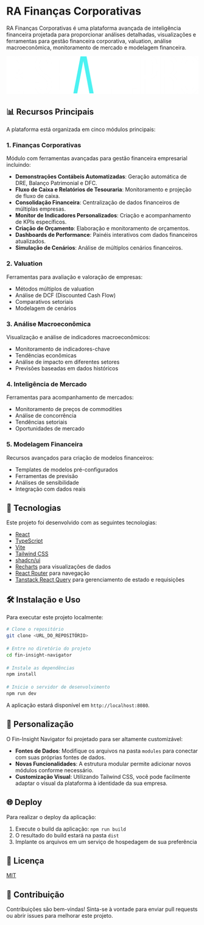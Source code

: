 
# RA Finanças Corporativas

RA Finanças Corporativas é uma plataforma avançada de inteligência financeira projetada para proporcionar análises detalhadas, visualizações e ferramentas para gestão financeira corporativa, valuation, análise macroeconômica, monitoramento de mercado e modelagem financeira.

![RA Logo](public/LOGO_completo_branco.png)

## 📊 Recursos Principais

A plataforma está organizada em cinco módulos principais:

### 1. Finanças Corporativas

Módulo com ferramentas avançadas para gestão financeira empresarial incluindo:

- **Demonstrações Contábeis Automatizadas**: Geração automática de DRE, Balanço Patrimonial e DFC.
- **Fluxo de Caixa e Relatórios de Tesouraria**: Monitoramento e projeção de fluxo de caixa.
- **Consolidação Financeira**: Centralização de dados financeiros de múltiplas empresas.
- **Monitor de Indicadores Personalizados**: Criação e acompanhamento de KPIs específicos.
- **Criação de Orçamento**: Elaboração e monitoramento de orçamentos.
- **Dashboards de Performance**: Painéis interativos com dados financeiros atualizados.
- **Simulação de Cenários**: Análise de múltiplos cenários financeiros.

### 2. Valuation

Ferramentas para avaliação e valoração de empresas:

- Métodos múltiplos de valuation
- Análise de DCF (Discounted Cash Flow)
- Comparativos setoriais
- Modelagem de cenários

### 3. Análise Macroeconômica

Visualização e análise de indicadores macroeconômicos:

- Monitoramento de indicadores-chave
- Tendências econômicas
- Análise de impacto em diferentes setores
- Previsões baseadas em dados históricos

### 4. Inteligência de Mercado

Ferramentas para acompanhamento de mercados:

- Monitoramento de preços de commodities
- Análise de concorrência
- Tendências setoriais
- Oportunidades de mercado

### 5. Modelagem Financeira

Recursos avançados para criação de modelos financeiros:

- Templates de modelos pré-configurados
- Ferramentas de previsão
- Análises de sensibilidade
- Integração com dados reais

## 🚀 Tecnologias

Este projeto foi desenvolvido com as seguintes tecnologias:

- [React](https://reactjs.org/)
- [TypeScript](https://www.typescriptlang.org/)
- [Vite](https://vitejs.dev/)
- [Tailwind CSS](https://tailwindcss.com/)
- [shadcn/ui](https://ui.shadcn.com/)
- [Recharts](https://recharts.org/) para visualizações de dados
- [React Router](https://reactrouter.com/) para navegação
- [Tanstack React Query](https://tanstack.com/query) para gerenciamento de estado e requisições

## 🛠️ Instalação e Uso

Para executar este projeto localmente:

```bash
# Clone o repositório
git clone <URL_DO_REPOSITÓRIO>

# Entre no diretório do projeto
cd fin-insight-navigator

# Instale as dependências
npm install

# Inicie o servidor de desenvolvimento
npm run dev
```

A aplicação estará disponível em `http://localhost:8080`.

## 📝 Personalização

O Fin-Insight Navigator foi projetado para ser altamente customizável:

- **Fontes de Dados**: Modifique os arquivos na pasta `modules` para conectar com suas próprias fontes de dados.
- **Novas Funcionalidades**: A estrutura modular permite adicionar novos módulos conforme necessário.
- **Customização Visual**: Utilizando Tailwind CSS, você pode facilmente adaptar o visual da plataforma à identidade da sua empresa.

## 🌐 Deploy

Para realizar o deploy da aplicação:

1. Execute o build da aplicação: `npm run build`
2. O resultado do build estará na pasta `dist` 
3. Implante os arquivos em um serviço de hospedagem de sua preferência

## 📄 Licença

[MIT](LICENSE)

## 👥 Contribuição

Contribuições são bem-vindas! Sinta-se à vontade para enviar pull requests ou abrir issues para melhorar este projeto.
